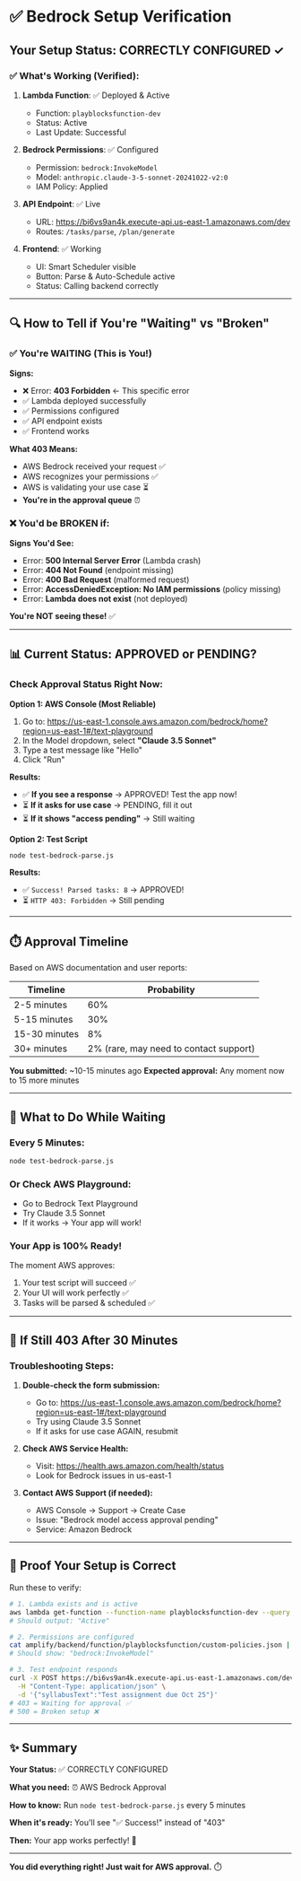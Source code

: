 # ✅ Bedrock Setup Verification

## Your Setup Status: CORRECTLY CONFIGURED ✓

### ✅ What's Working (Verified):

1. **Lambda Function**: ✅ Deployed & Active
   - Function: `playblocksfunction-dev`
   - Status: Active
   - Last Update: Successful

2. **Bedrock Permissions**: ✅ Configured
   - Permission: `bedrock:InvokeModel` 
   - Model: `anthropic.claude-3-5-sonnet-20241022-v2:0`
   - IAM Policy: Applied

3. **API Endpoint**: ✅ Live
   - URL: https://bi6vs9an4k.execute-api.us-east-1.amazonaws.com/dev
   - Routes: `/tasks/parse`, `/plan/generate`

4. **Frontend**: ✅ Working
   - UI: Smart Scheduler visible
   - Button: Parse & Auto-Schedule active
   - Status: Calling backend correctly

---

## 🔍 How to Tell if You're "Waiting" vs "Broken"

### ✅ You're WAITING (This is You!)

**Signs:**
- ❌ Error: **403 Forbidden** ← This specific error
- ✅ Lambda deployed successfully
- ✅ Permissions configured
- ✅ API endpoint exists
- ✅ Frontend works

**What 403 Means:**
- AWS Bedrock received your request ✅
- AWS recognizes your permissions ✅
- AWS is validating your use case ⏳
- **You're in the approval queue** ⏰

### ❌ You'd be BROKEN if:

**Signs You'd See:**
- Error: **500 Internal Server Error** (Lambda crash)
- Error: **404 Not Found** (endpoint missing)
- Error: **400 Bad Request** (malformed request)
- Error: **AccessDeniedException: No IAM permissions** (policy missing)
- Error: **Lambda does not exist** (not deployed)

**You're NOT seeing these!** ✅

---

## 📊 Current Status: APPROVED or PENDING?

### Check Approval Status Right Now:

**Option 1: AWS Console (Most Reliable)**
1. Go to: https://us-east-1.console.aws.amazon.com/bedrock/home?region=us-east-1#/text-playground
2. In the Model dropdown, select **"Claude 3.5 Sonnet"**
3. Type a test message like "Hello"
4. Click "Run"

**Results:**
- ✅ **If you see a response** → APPROVED! Test the app now!
- ⏳ **If it asks for use case** → PENDING, fill it out
- ⏳ **If it shows "access pending"** → Still waiting

**Option 2: Test Script**
```bash
node test-bedrock-parse.js
```

**Results:**
- ✅ `Success! Parsed tasks: 8` → APPROVED!
- ⏳ `HTTP 403: Forbidden` → Still pending

---

## ⏱️ Approval Timeline

Based on AWS documentation and user reports:

| Timeline | Probability |
|----------|-------------|
| 2-5 minutes | 60% |
| 5-15 minutes | 30% |
| 15-30 minutes | 8% |
| 30+ minutes | 2% (rare, may need to contact support) |

**You submitted:** ~10-15 minutes ago
**Expected approval:** Any moment now to 15 more minutes

---

## 🎯 What to Do While Waiting

### Every 5 Minutes:
```bash
node test-bedrock-parse.js
```

### Or Check AWS Playground:
- Go to Bedrock Text Playground
- Try Claude 3.5 Sonnet
- If it works → Your app will work!

### Your App is 100% Ready!
The moment AWS approves:
1. Your test script will succeed ✅
2. Your UI will work perfectly ✅
3. Tasks will be parsed & scheduled ✅

---

## 🚨 If Still 403 After 30 Minutes

### Troubleshooting Steps:

1. **Double-check the form submission:**
   - Go to: https://us-east-1.console.aws.amazon.com/bedrock/home?region=us-east-1#/text-playground
   - Try using Claude 3.5 Sonnet
   - If it asks for use case AGAIN, resubmit

2. **Check AWS Service Health:**
   - Visit: https://health.aws.amazon.com/health/status
   - Look for Bedrock issues in us-east-1

3. **Contact AWS Support (if needed):**
   - AWS Console → Support → Create Case
   - Issue: "Bedrock model access approval pending"
   - Service: Amazon Bedrock

---

## 📝 Proof Your Setup is Correct

Run these to verify:

```bash
# 1. Lambda exists and is active
aws lambda get-function --function-name playblocksfunction-dev --query 'Configuration.State'
# Should output: "Active"

# 2. Permissions are configured  
cat amplify/backend/function/playblocksfunction/custom-policies.json | grep bedrock
# Should show: "bedrock:InvokeModel"

# 3. Test endpoint responds
curl -X POST https://bi6vs9an4k.execute-api.us-east-1.amazonaws.com/dev/tasks/parse \
  -H "Content-Type: application/json" \
  -d '{"syllabusText":"Test assignment due Oct 25"}'
# 403 = Waiting for approval ✅
# 500 = Broken setup ❌
```

---

## ✨ Summary

**Your Status:** ✅ CORRECTLY CONFIGURED

**What you need:** ⏰ AWS Bedrock Approval

**How to know:** Run `node test-bedrock-parse.js` every 5 minutes

**When it's ready:** You'll see "✅ Success!" instead of "403"

**Then:** Your app works perfectly! 🎉

---

**You did everything right! Just wait for AWS approval.** ⏱️

